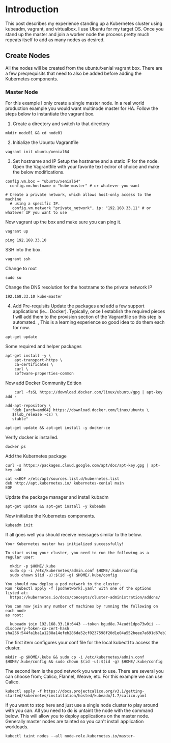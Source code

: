 # Introduction
This post describes my experience standing up a Kubernetes cluster using kubeadm, vagrant, and virtualbox.  I use Ubuntu for my target OS.  Once you stand up the master and join a worker node the process pretty much repeats itself to add as many nodes as desired.
## Create Nodes
All the nodes will be created from the ubuntu/xenial vagrant box.  There are a few preqrequisits that need to also be added before adding the Kubernetes components.

### Master Node
For this example I only create a single master node.  In a real world production example you would want multinode master for HA.  Follow the steps below to instantiate the vagrant box.
1. Create a directory and switch to that directory  
```console
mkdir node01 && cd node01
```

2. Initialize the Ubuntu Vagrantfile  
```console
vagrant init ubuntu/xenial64
```

3. Set hostname and IP
Setup the hostname and a static IP  for the node.  Open the Vagrantfile with your favorite text ediror of choice and make the below modifications.
```console
config.vm.box = "ubuntu/xenial64"
  config.vm.hostname = "kube-master" # or whatever you want
```
```console
# Create a private network, which allows host-only access to the machine
  # using a specific IP.
   config.vm.network "private_network", ip: "192.168.33.11" # or whatever IP you want to use
```
Now vagrant up the box and make sure you can ping it.
```console
vagrant up
```
```console
ping 192.168.33.10
```
SSH into the box.
```console
vagrant ssh
```
Change to root
```console
sudo su
```

Change the DNS resolution for the hostname to the private network IP
```console
192.168.33.10 kube-master
```

4. Add Pre-requisits
Update the packages and add a few support applications (ie... Docker).  Typically, once I establish the required pieces I will add them to the provision section of the Vagrantfile so this step is automated.  , This is a learning experience so good idea to do them each for now.
```console
apt-get update
```
Some required and helper packages
```console
apt-get install -y \
    apt-transport-https \
    ca-certificates \
    curl \
    software-properties-common 
```
	
Now add Docker Community Edition
```console
	curl -fsSL https://download.docker.com/linux/ubuntu/gpg | apt-key add -
```
```console
add-apt-repository \
   "deb [arch=amd64] https://download.docker.com/linux/ubuntu \
   $(lsb_release -cs) \
   stable"
```
```console
apt-get update && apt-get install -y docker-ce
```
Verify docker is installed.
```console
docker ps
```

Add the Kubernetes package
```console
curl -s https://packages.cloud.google.com/apt/doc/apt-key.gpg | apt-key add -
```
```console
cat <<EOF >/etc/apt/sources.list.d/kubernetes.list
deb http://apt.kubernetes.io/ kubernetes-xenial main
EOF
```

Update the package manager and install kubadm
```console
apt-get update && apt-get install -y kubeadm
```

Now initialize the Kubernetes components.
```console
kubeadm init
```

If all goes well you should receive  messages similar to the below.
```console
Your Kubernetes master has initialized successfully!

To start using your cluster, you need to run the following as a regular user:

  mkdir -p $HOME/.kube
  sudo cp -i /etc/kubernetes/admin.conf $HOME/.kube/config
  sudo chown $(id -u):$(id -g) $HOME/.kube/config

You should now deploy a pod network to the cluster.
Run "kubectl apply -f [podnetwork].yaml" with one of the options listed at:
  https://kubernetes.io/docs/concepts/cluster-administration/addons/

You can now join any number of machines by running the following on each node
as root:

  kubeadm join 192.168.33.10:6443 --token bgud8e.74zudt1dpo73w0ii --discovery-token-ca-cert-hash sha256:544fa1ba1a1288a14efeb286da52cf0237598f20d1e04a552beee7a691d67eb1
```

The first item configures your conf file for the local kubectl to access the cluster.
```console
mkdir -p $HOME/.kube && sudo cp -i /etc/kubernetes/admin.conf $HOME/.kube/config && sudo chown $(id -u):$(id -g) $HOME/.kube/config
```
The second item is the pod network you want to use.  There are several you can choose from; Calico, Flannel, Weave, etc.  For this example we can use Calico.
```console
kubectl apply -f https://docs.projectcalico.org/v3.1/getting-started/kubernetes/installation/hosted/kubeadm/1.7/calico.yaml
```

If you want to stop here and just use a single node cluster to play around with you can.  All you need to do is untaint the node with the command below.  This will allow you to deploy applications on the master node.  Generally master nodes are tainted so you can't install application workloads.
```console
kubectl taint nodes --all node-role.kubernetes.io/master-
```

